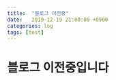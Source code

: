 ```yaml
---
title:  "블로그 이전중"
date:   2019-12-19 21:00:00 +0900
categories: log
tags: [test]
---
```


# 블로그 이전중입니다